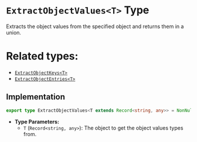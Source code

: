 # **`ExtractObjectValues<T>` Type**

Extracts the object values from the specified object and returns them in a union.

# Related types:
- [`ExtractObjectKeys<T>`](./ExtractObjectKeys.md)
- [`ExtractObjectEntries<T>`](./ExtractObjectEntries.md)

## Implementation
```ts
export type ExtractObjectValues<T extends Record<string, any>> = NonNullable<T[ExtractObjectKeys<T>]>
```

- **Type Parameters:**
  - `T` (`Record<string, any>`): The object to get the object values types from.
